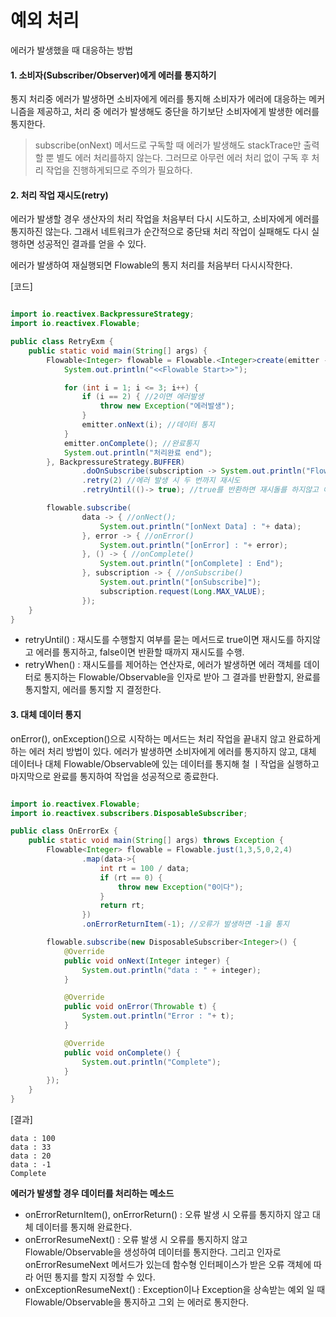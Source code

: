 # 예외 처리

에러가 발생했을 때 대응하는 방법

#### 1. 소비자(Subscriber/Observer)에게 에러를 통지하기

통지 처리중 에러가 발생하면 소비자에게 에러를 통지해 소비자가 에러에 대응하는 메커니즘을 제공하고, 처리 중 에러가 발생해도 중단을 하기보단 소비자에게 발생한 에러를 통지한다.

> subscribe(onNext) 메서드로 구독할 때 에러가 발생해도 stackTrace만 출력할 뿐 별도 에러 처리를하지 않는다. 그러므로 아무런 에러 처리 없이 구독 후 처리 작업을 진행하게되므로 주의가 필요하다.

#### 2. 처리 작업 재시도(retry)

에러가 발생할 경우 생산자의 처리 작업을 처음부터 다시 시도하고, 소비자에게 에러를 통지하진 않는다. 그래서 네트워크가 순간적으로 중단돼 처리 작업이 실패해도 다시 실행하면 성공적인 결과를 얻을 수 있다.

에러가 발생하여 재실행되면 Flowable의 통지 처리를 처음부터 다시시작한다.

[코드]

```java

import io.reactivex.BackpressureStrategy;
import io.reactivex.Flowable;

public class RetryExm {
    public static void main(String[] args) {
        Flowable<Integer> flowable = Flowable.<Integer>create(emitter -> {
            System.out.println("<<Flowable Start>>");

            for (int i = 1; i <= 3; i++) {
                if (i == 2) { //2이면 에러발생
                    throw new Exception("에러발생");
                }
                emitter.onNext(i); //데이터 통지
            }
            emitter.onComplete(); //완료통지
            System.out.println("처리완료 end");
        }, BackpressureStrategy.BUFFER)
                .doOnSubscribe(subscription -> System.out.println("Flowable : doOnsubscribe"))
                .retry(2) //에러 발생 시 두 번까지 재시도
                .retryUntil(()-> true); //true를 반환하면 재시돌를 하지않고 에러를 통지, false를 반환하면 재시도를 함.

        flowable.subscribe(
                data -> { //onNect();
                    System.out.println("[onNext Data] : "+ data);
                }, error -> { //onError()
                    System.out.println("[onError] : "+ error);
                }, () -> { //onComplete()
                    System.out.println("[onComplete] : End");
                }, subscription -> { //onSubscribe()
                    System.out.println("[onSubscribe]");
                    subscription.request(Long.MAX_VALUE);
                });
    }
}

```

* retryUntil() : 재시도를 수행할지 여부를 묻는 메서드로 true이면 재시도를 하지않고 에러를 통지하고, false이면 반환할 때까지 재시도를 수행.
* retryWhen() : 재시도를를 제어하는 연산자로, 에러가 발생하면 에러 객체를 데이터로 통지하는 Flowable/Observable을 인자로 받아 그 결과를 반환할지, 완료를 통지할지, 에러를 통지할 지 결정한다.





#### 3. 대체 데이터 통지

onError(), onException()으로 시작하는 메서드는 처리 작업을 끝내지 않고 완료하게 하는 에러 처리 방법이 있다. 에러가 발생하면 소비자에게 에러를 통지하지 않고, 대체 데이터나 대체 Flowable/Observable에 있는 데이터를 통지해 철 ㅣ작업을 실행하고 마지막으로 완료를 통지하여 작업을 성공적으로 종료한다.


```java

import io.reactivex.Flowable;
import io.reactivex.subscribers.DisposableSubscriber;

public class OnErrorEx {
    public static void main(String[] args) throws Exception {
        Flowable<Integer> flowable = Flowable.just(1,3,5,0,2,4)
                .map(data->{
                    int rt = 100 / data;
                    if (rt == 0) {
                        throw new Exception("0이다");
                    }
                    return rt;
                })
                .onErrorReturnItem(-1); //오류가 발생하면 -1을 통지

        flowable.subscribe(new DisposableSubscriber<Integer>() {
            @Override
            public void onNext(Integer integer) {
                System.out.println("data : " + integer);
            }

            @Override
            public void onError(Throwable t) {
                System.out.println("Error : "+ t);
            }

            @Override
            public void onComplete() {
                System.out.println("Complete");
            }
        });
    }
}
```

[결과]

```
data : 100
data : 33
data : 20
data : -1
Complete
```

**에러가 발생할 경우 데이터를 처리하는 메소드**

- onErrorReturnItem(), onErrorReturn() : 오류 발생 시 오류를 통지하지 않고 대체 데이터를 통지해 완료한다.
- onErrorResumeNext() : 오류 발생 시 오류를 통지하지 않고 Flowable/Observable을 생성하여 데이터를 통지한다. 그리고 인자로 onErrorResumeNext 메서드가 있는데 함수형 인터페이스가 받은 오류 객체에 따라 어떤 통지를 할지 지정할 수 있다.
- onExceptionResumeNext() : Exception이나 Exception을 상속받는 예외 일 때 Flowable/Observable을 통지하고 그외 는 에러로 통지한다.
